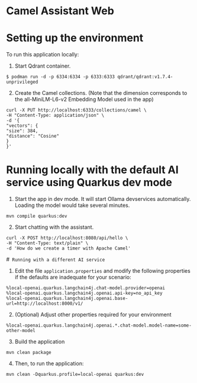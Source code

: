 # Camel Assistant Web

# Setting up the environment

To run this application locally:

1. Start Qdrant container.
```shell
$ podman run -d -p 6334:6334 -p 6333:6333 qdrant/qdrant:v1.7.4-unprivileged
```

2. Create the Camel collections. (Note that the dimension corresponds to the all-MiniLM-L6-v2 Embedding Model used in the app)
```shell
curl -X PUT http://localhost:6333/collections/camel \
-H "Content-Type: application/json" \
-d '{
"vectors": {
"size": 384,
"distance": "Cosine"
}
}'
```


# Running locally with the default AI service using Quarkus dev mode

1. Start the app in dev mode. It will start Ollama devservices automatically. Loading the model would take several minutes.
```shell
mvn compile quarkus:dev
```

2. Start chatting with the assistant. 
```shell
curl -X POST http://localhost:8080/api/hello \
-H "Content-Type: text/plain" \
-d 'How do we create a timer with Apache Camel'
```


#` Running with a different AI service`

1. Edit the file `application.properties` and modify the following properties if the defaults are inadequate for your scenario: 

```
%local-openai.quarkus.langchain4j.chat-model.provider=openai
%local-openai.quarkus.langchain4j.openai.api-key=no_api_key
%local-openai.quarkus.langchain4j.openai.base-url=http://localhost:8000/v1/
```

2. (Optional) Adjust other properties required for your environment

```
%local-openai.quarkus.langchain4j.openai.*.chat-model.model-name=some-other-model
```

3. Build the application 

```shell
mvn clean package
```

4. Then, to run the application:

```
mvn clean -Dquarkus.profile=local-openai quarkus:dev 
```